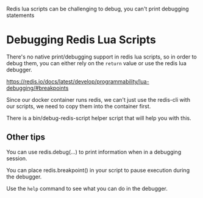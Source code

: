 Redis lua scripts can be challenging to debug, you can't print debugging statements


# Debugging Redis Lua Scripts
There's no native print/debugging support in redis lua scripts,
so in order to debug them, you can either rely on the `return` value
or use the redis lua debugger.

https://redis.io/docs/latest/develop/programmability/lua-debugging/#breakpoints

Since our docker container runs redis, we can't just use the redis-cli with our scripts, we need to
copy them into the container first.

There is a bin/debug-redis-script helper script that will help you with this.


## Other tips

You can use redis.debug(...) to print information when in a debugging session.

You can place redis.breakpoint() in your script to pause execution during the debugger.

Use the `help` command to see what you can do in the debugger.